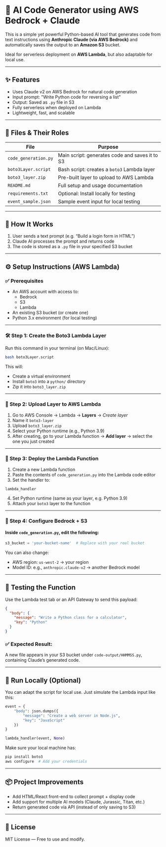 # 🧠 AI Code Generator using AWS Bedrock + Claude

This is a simple yet powerful Python-based AI tool that generates code from text instructions using **Anthropic Claude (via AWS Bedrock)** and automatically saves the output to an **Amazon S3** bucket.

Ideal for serverless deployment on **AWS Lambda**, but also adaptable for local use.

---

## ✨ Features

- Uses Claude v2 on AWS Bedrock for natural code generation
- Input prompt: "Write Python code for reversing a list"
- Output: Saved as `.py` file in S3
- Fully serverless when deployed on Lambda
- Lightweight, fast, and scalable

---

## 📁 Files & Their Roles

| File | Purpose |
|------|---------|
| `code_generation.py` | Main script: generates code and saves it to S3 |
| `boto3Layer.script` | Bash script: creates a `boto3` Lambda layer |
| `boto3_layer.zip` | Pre-built layer to upload to AWS Lambda |
| `README.md` | Full setup and usage documentation |
| `requirements.txt` | Optional: Install locally for testing |
| `event_sample.json` | Sample event input for local testing |

---

## 🚀 How It Works

1. User sends a text prompt (e.g. “Build a login form in HTML”)
2. Claude AI processes the prompt and returns code
3. The code is stored as a `.py` file in your specified S3 bucket

---

## ⚙️ Setup Instructions (AWS Lambda)

### ✅ Prerequisites

- An AWS account with access to:
  - Bedrock
  - S3
  - Lambda
- An existing S3 bucket (or create one)
- Python 3.x environment (for local testing)

---

### 🛠️ Step 1: Create the Boto3 Lambda Layer

Run this command in your terminal (on Mac/Linux):
```bash
bash boto3Layer.script
```

This will:
- Create a virtual environment
- Install `boto3` into a `python/` directory
- Zip it into `boto3_layer.zip`

---

### 🧩 Step 2: Upload Layer to AWS Lambda

1. Go to AWS Console → Lambda → **Layers** → *Create layer*
2. Name it `boto3-layer`
3. Upload `boto3_layer.zip`
4. Select your Python runtime (e.g., Python 3.9)
5. After creating, go to your Lambda function → **Add layer** → select the one you just created

---

### 📜 Step 3: Deploy the Lambda Function

1. Create a new Lambda function
2. Paste the contents of `code_generation.py` into the Lambda code editor
3. Set the handler to:
```
lambda_handler
```
4. Set Python runtime (same as your layer, e.g. Python 3.9)
5. Attach your `boto3` layer to the function

---

### 🧠 Step 4: Configure Bedrock + S3

#### Inside `code_generation.py`, edit the following:
```python
s3_bucket = 'your-bucket-name'  # Replace with your real bucket
```

You can also change:
- AWS region: `us-west-2` → your region
- Model ID: e.g., `anthropic.claude-v2` → another Bedrock model

---

## 🧪 Testing the Function

Use the Lambda test tab or an API Gateway to send this payload:

```json
{
  "body": {
    "message": "Write a Python class for a calculator",
    "key": "Python"
  }
}
```

### ✅ Expected Result:
A new file appears in your S3 bucket under `code-output/HHMMSS.py`, containing Claude’s generated code.

---

## 🔁 Run Locally (Optional)

You can adapt the script for local use. Just simulate the Lambda input like this:

```python
event = {
    "body": json.dumps({
        "message": "Create a web server in Node.js",
        "key": "JavaScript"
    })
}

lambda_handler(event, None)
```

Make sure your local machine has:
```bash
pip install boto3
aws configure  # Add your credentials
```

---

## 📦 Project Improvements

- Add HTML/React front-end to collect prompt + display code
- Add support for multiple AI models (Claude, Jurassic, Titan, etc.)
- Return generated code via API (instead of only saving to S3)

---


## 📝 License

MIT License — Free to use and modify.
